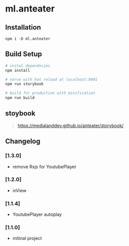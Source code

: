 # ml.anteater

## Installation
```
npm i -D ml.anteater
```


## Build Setup
```bash
# instal dependncies
npm install

# serve with hot reload at localhost:9001
npm run storybook

# build for production with minification
npm run build
```


## stoybook
> https://medialanddev.github.io/anteater/storybook/

## Changelog

### [1.3.0]
- remove Rxjs for YoutubePlayer 

### [1.2.0]
- inView

### [1.1.4]
- YoutubePlayer autoplay

### [1.1.0]
- initinal project
